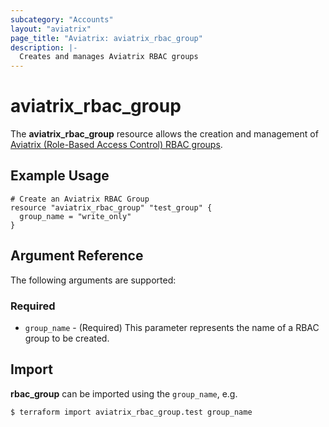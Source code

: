 ```yaml
---
subcategory: "Accounts"
layout: "aviatrix"
page_title: "Aviatrix: aviatrix_rbac_group"
description: |-
  Creates and manages Aviatrix RBAC groups
---
```


# aviatrix_rbac_group

The **aviatrix_rbac_group** resource allows the creation and management of [Aviatrix (Role-Based Access Control) RBAC groups](https://docs.aviatrix.com/HowTos/rbac_faq.html).

## Example Usage

```hcl
# Create an Aviatrix RBAC Group
resource "aviatrix_rbac_group" "test_group" {
  group_name = "write_only"
}
```

## Argument Reference

The following arguments are supported:

### Required
* `group_name` - (Required) This parameter represents the name of a RBAC group to be created.

## Import

**rbac_group** can be imported using the `group_name`, e.g.

```
$ terraform import aviatrix_rbac_group.test group_name
```

